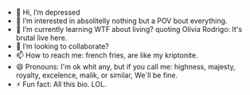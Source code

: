 - 👋 Hi, I’m depressed 
- 👀 I’m interested in absolitelly nothing but a POV bout everything.
- 🌱 I’m currently learning WTF about living? quoting Olivia Rodrigo: It's brutal live here.
- 💞️ I’m looking to collaborate?
- 📫 How to reach me: french fries, are like my kriptonite.
- 😄 Pronouns: I'm ok whit any, but if you call me: highness, majesty, royalty, excelence, malik, or similar, We´ll be fine. 
- ⚡ Fun fact: All this bio. LOL.

<!---
pizzaddicted4life/pizzaddicted4life is a ✨ special ✨ repository because its `README.md` (this file) appears on your GitHub profile.
You can click the Preview link to take a look at your changes.
--->
